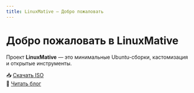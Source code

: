 ```yaml
---
title: LinuxMative — Добро пожаловать
---
```


# Добро пожаловать в LinuxMative

Проект **LinuxMative** — это минимальные Ubuntu-сборки, кастомизация и открытые инструменты.

📥 [Скачать ISO](./downloads/index.html)  
📝 [Читать блог](./blog/index.html)

